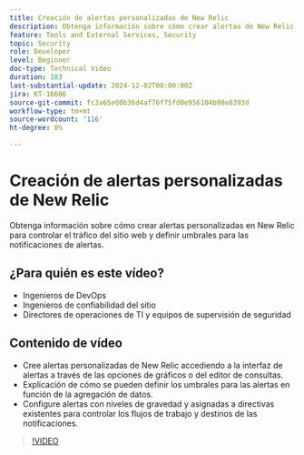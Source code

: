```yaml
---
title: Creación de alertas personalizadas de New Relic
description: Obtenga información sobre cómo crear alertas de New Relic personalizadas, definir umbrales y configurar notificaciones para monitorizar los datos de forma eficaz. Perfecto para optimizar el rendimiento del sitio.
feature: Tools and External Services, Security
topic: Security
role: Developer
level: Beginner
doc-type: Technical Video
duration: 183
last-substantial-update: 2024-12-02T00:00:00Z
jira: KT-16606
source-git-commit: fc3a65e00b36d4af76f75fd0e956104b90e8393d
workflow-type: tm+mt
source-wordcount: '116'
ht-degree: 0%

---
```



# Creación de alertas personalizadas de New Relic

Obtenga información sobre cómo crear alertas personalizadas en New Relic para controlar el tráfico del sitio web y definir umbrales para las notificaciones de alertas.

## ¿Para quién es este vídeo?

* Ingenieros de DevOps
* Ingenieros de confiabilidad del sitio
* Directores de operaciones de TI y equipos de supervisión de seguridad

## Contenido de vídeo

* Cree alertas personalizadas de New Relic accediendo a la interfaz de alertas a través de las opciones de gráficos o del editor de consultas.
* Explicación de cómo se pueden definir los umbrales para las alertas en función de la agregación de datos.
* Configure alertas con niveles de gravedad y asignadas a directivas existentes para controlar los flujos de trabajo y destinos de las notificaciones. 

>[!VIDEO](https://video.tv.adobe.com/v/3440771?learn=on)
